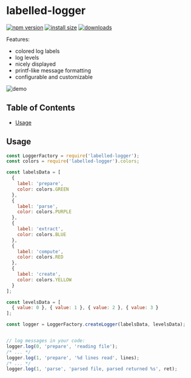 
# labelled-logger
[![npm version](https://img.shields.io/npm/v/labelled-logger.svg?style=flat-square)](https://www.npmjs.com/package/labelled-logger)
[![install size](https://badgen.net/packagephobia/install/labelled-logger)](https://packagephobia.now.sh/result?p=labelled-logger)
[![downloads](https://img.shields.io/npm/dm/labelled-logger.svg?style=flat-square)](https://npm-stat.com/charts.html?package=labelled-logger)


Features:
- colored log labels
- log levels
- nicely displayed
- printf-like message formatting
- configurable and customizable

![demo](https://ibb.co/myNPYtr)

## Table of Contents
- [Usage](#usage)

## Usage

```javascript
const LoggerFactory = require('labelled-logger');
const colors = require('labelled-logger').colors;

const labelsData = [
  {
    label: 'prepare',
    color: colors.GREEN
  },
  {
    label: 'parse',
    color: colors.PURPLE
  },
  {
    label: 'extract', 
    color: colors.BLUE
  },
  {
    label: 'compute',
    color: colors.RED
  },
  {
    label: 'create',
    color: colors.YELLOW
  }
];

const levelsData = [
  { value: 0 }, { value: 1 }, { value: 2 }, { value: 3 }
];

const logger = LoggerFactory.createLogger(labelsData, levelsData);


// log messages in your code:
logger.log(0, 'prepare', 'reading file');
/* ... */
logger.log(1, 'prepare', '%d lines read', lines);
/* ... */
logger.log(1, 'parse', 'parsed file, parsed returned %s', ret); 
```
